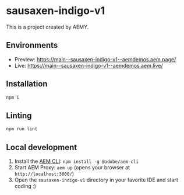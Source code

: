 # sausaxen-indigo-v1

This is a project created by AEMY.

## Environments

- Preview: https://main--sausaxen-indigo-v1--aemdemos.aem.page/
- Live: https://main--sausaxen-indigo-v1--aemdemos.aem.live/

## Installation

```sh
npm i
```

## Linting

```sh
npm run lint
```

## Local development

1. Install the [AEM CLI](https://github.com/adobe/helix-cli): `npm install -g @adobe/aem-cli`
1. Start AEM Proxy: `aem up` (opens your browser at `http://localhost:3000/`)
1. Open the `sausaxen-indigo-v1` directory in your favorite IDE and start coding :)
